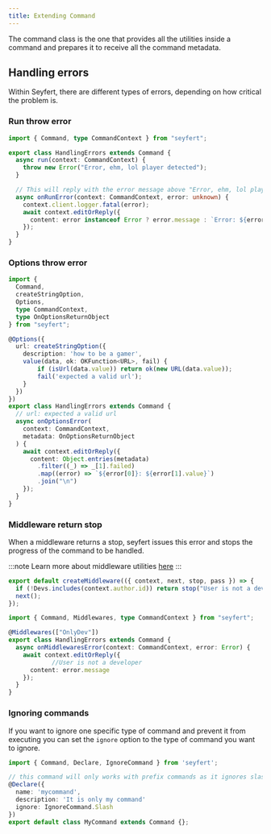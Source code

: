 ```yaml
---
title: Extending Command
---
```


The command class is the one that provides all the utilities inside a command and prepares it to receive all the command metadata.

## Handling errors

Within Seyfert, there are different types of errors, depending on how critical the problem is.

### Run throw error

```ts 
import { Command, type CommandContext } from "seyfert";

export class HandlingErrors extends Command {
  async run(context: CommandContext) {
    throw new Error("Error, ehm, lol player detected");
  }

  // This will reply with the error message above "Error, ehm, lol player detected"
  async onRunError(context: CommandContext, error: unknown) {
    context.client.logger.fatal(error);
    await context.editOrReply({
      content: error instanceof Error ? error.message : `Error: ${error}`
    });
  }
}

```	

### Options throw error

```ts 
import {
  Command,
  createStringOption,
  Options,
  type CommandContext,
  type OnOptionsReturnObject
} from "seyfert";

@Options({
  url: createStringOption({
    description: 'how to be a gamer',
    value(data, ok: OKFunction<URL>, fail) {
        if (isUrl(data.value)) return ok(new URL(data.value));
        fail('expected a valid url');
    }
  })
})
export class HandlingErrors extends Command {
  // url: expected a valid url
  async onOptionsError(
    context: CommandContext,
    metadata: OnOptionsReturnObject
  ) {
    await context.editOrReply({
      content: Object.entries(metadata)
        .filter((_) => _[1].failed)
        .map((error) => `${error[0]}: ${error[1].value}`)
        .join("\n")
    });
  }
}

```

### Middleware return stop

When a middleware returns a stop, seyfert issues this error and stops the progress of the command to be handled.

:::note
Learn more about middleware utilities [here](#)
:::

```ts 
export default createMiddleware(({ context, next, stop, pass }) => {
  if (!Devs.includes(context.author.id)) return stop("User is not a developer");
  next();
});
```

```ts 
import { Command, Middlewares, type CommandContext } from "seyfert";

@Middlewares(["OnlyDev"])
export class HandlingErrors extends Command {
  async onMiddlewaresError(context: CommandContext, error: Error) {
    await context.editOrReply({
			//User is not a developer
      content: error.message
    });
  }
}
```
### Ignoring commands

If you want to ignore one specific type of command and prevent it from executing you can set the `ignore` option to the type of command you want to ignore.

```ts wrap showLineNumbers ins={7}
import { Command, Declare, IgnoreCommand } from 'seyfert';

// this command will only works with prefix commands as it ignores slash ones.
@Declare({
  name: 'mycommand',
  description: 'It is only my command'
  ignore: IgnoreCommand.Slash
})
export default class MyCommand extends Command {}; 